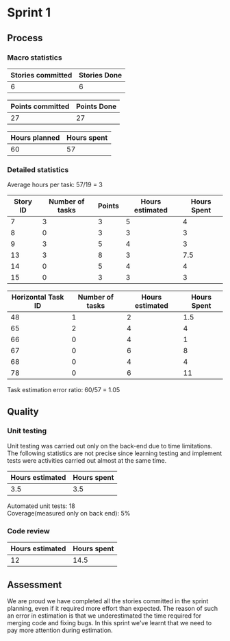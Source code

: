 # Sprint 1
## Process 
### Macro statistics
| Stories committed | Stories Done |
| --- | --- |
| 6 | 6 |

| Points committed | Points Done |
| --- | --- |
| 27 | 27 |

| Hours planned | Hours spent |
| --- | --- |
| 60 | 57 |

### Detailed statistics

Average hours per task: 57/19 = 3 

| Story ID | Number of tasks | Points | Hours estimated | Hours Spent |
| --- | --- | --- | --- | --- |
| 7  | 3 | 3 | 5 | 4 |
| 8  | 0 | 3 | 3 | 3 |
| 9  | 3 | 5 | 4 | 3 |
| 13 | 3 | 8 | 3 | 7.5 |
| 14 | 0 | 5 | 4 | 4 |
| 15 | 0 | 3 | 3 | 3 |

| Horizontal Task ID | Number of tasks | Hours estimated | Hours Spent |
| --- | --- | --- | --- |
| 48 | 1 | 2 | 1.5 |
| 65 | 2 | 4 | 4 |
| 66 | 0 | 4 | 1 |
| 67 | 0 | 6 | 8 |
| 68 | 0 | 4 | 4 |
| 78 | 0 | 6 | 11 |

Task estimation error ratio: 60/57 = 1.05

## Quality
### Unit testing
Unit testing was carried out only on the back-end due to time limitations. The following statistics are not precise since learning testing and implement tests were activities carried out almost at the same time. 

| Hours estimated | Hours spent |
| --- | --- |
| 3.5 | 3.5 |

Automated unit tests: 18  
Coverage(measured only on back end): 5%  

### Code review
| Hours estimated | Hours spent |
| --- | --- |
| 12 | 14.5 |

## Assessment
We are proud we have completed all the stories committed in the sprint planning, even if it required more effort than expected. The reason of such an error in estimation is that we underestimated the time required for merging code and fixing bugs. In this sprint we've learnt that we need to pay more attention during estimation.